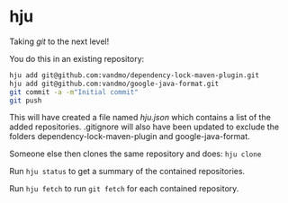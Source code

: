 # hju

Taking *git* to the next level!

You do this in an existing repository:
```bash
hju add git@github.com:vandmo/dependency-lock-maven-plugin.git
hju add git@github.com:vandmo/google-java-format.git
git commit -a -m"Initial commit"
git push
```

This will have created a file named _hju.json_ which contains a list of the added repositories.
.gitignore will also have been updated to exclude the folders dependency-lock-maven-plugin and google-java-format.

Someone else then clones the same repository and does:
`hju clone`

Run `hju status` to get a summary of the contained repositories.

Run `hju fetch` to run `git fetch` for each contained repository.
